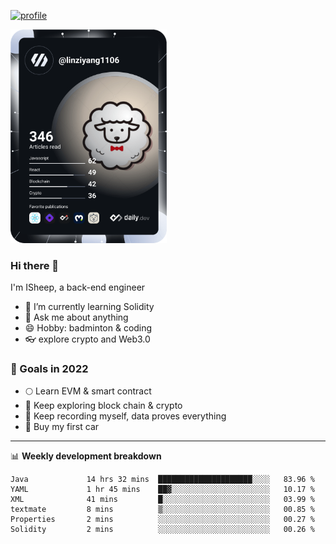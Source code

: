 [![profile](https://user-images.githubusercontent.com/54968314/208005045-e4b42f3b-833d-4242-bfcc-e764865553a2.svg)](https://www.calligrapher.ai/)

<a href="https://app.daily.dev/linziyang1106"><img src="/devcard.png" width="250" alt="ISheep's Dev Card"/></a>

### Hi there 🐏

I'm ISheep, a back-end engineer

- 🔭 I’m currently learning Solidity
- 💬 Ask me about anything
- 😄 Hobby: badminton & coding
- 👓 explore crypto and Web3.0

### 🚀 Goals in 2022
+ 🌕 Learn EVM & smart contract
+ 🤔 Keep exploring block chain & crypto
+ 🐏 Keep recording myself, data proves everything
+ 🚗 Buy my first car

-------

📊 **Weekly development breakdown**
<!--START_SECTION:waka-->

```text
Java             14 hrs 32 mins  █████████████████████░░░░   83.96 %
YAML             1 hr 45 mins    ██▓░░░░░░░░░░░░░░░░░░░░░░   10.17 %
XML              41 mins         █░░░░░░░░░░░░░░░░░░░░░░░░   03.99 %
textmate         8 mins          ▒░░░░░░░░░░░░░░░░░░░░░░░░   00.85 %
Properties       2 mins          ░░░░░░░░░░░░░░░░░░░░░░░░░   00.27 %
Solidity         2 mins          ░░░░░░░░░░░░░░░░░░░░░░░░░   00.26 %
```

<!--END_SECTION:waka-->
